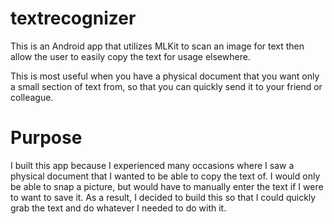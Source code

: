 # textrecognizer
This is an Android app that utilizes MLKit to scan an image for text then allow the user to easily copy the text for usage elsewhere.

This is most useful when you have a physical document that you want only a small section of text from, so that you can quickly send it to your friend or colleague.

# Purpose
I built this app because I experienced many occasions where I saw a physical document that I wanted to be able to copy the text of. I would only be able to snap a picture, but would have to manually enter the text if I were to want to save it. As a result, I decided to build this so that I could quickly grab the text and do whatever I needed to do with it.
